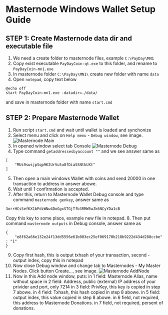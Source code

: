 # Masternode Windows Wallet Setup Guide
## STEP 1: Create Masternode data dir and executable file
1. We need a create folder to masternode files, example `C:\PayDay\MN1`
1. Copy exist executable `PayDayCoin-qt.exe` to this folder, and rename to `PayDayCoin-mn1.exe`
1. In masternode folder `C:\PayDay\MN1\` create new folder with name `data`
1. Open `notepad`, copy text below
```
@echo off
start PayDayCoin-mn1.exe -datadir=./data/
```
and save in masternode folder with name `start.cmd`
## STEP 2: Prepare Masternode Wallet
1. Run script `start.cmd` and wait until wallet is loaded and synchonize
2. Select menu and click on `Help menu` - `Debug window`, see image.
![Masternode Main](https://github.com/PayDayCoinIo/docs/blob/master/images/mn_main.png)
3. In opened window select tab Console
![Masternode Debug](https://github.com/PayDayCoinIo/docs/blob/master/images/mn_debug.png)
4. Type command `getaddressesbyaccount ""` and we see answer same as
```
[
    "MUs9swsjpSqp9K2UrVu5u8fDiaSSNtkUXt"
]
```
5. Then open a main windows Wallet with coins and send 20000 in one transaction to address in answer abowe.
6. Wait until 1 confirmation is accepted.
7. After this, return to Masternode Wallet Debug console and type command `masternode genkey`, answer same as
```
3orrHCsSefKX1bPdzWNw4DoGgxSTGjTfb3RMW5wJk6NCyYDa1cB
```
Copy this key to some place, example new file in notepad.
8. Then put command `masternode outputs` in Debug console, answer same as
```
{
    "e8f62a66e132e24f13dd5556e61b003ec25ef069170b218b9222d434d288ccbe" : "1"
}
```
9. Copy first hash, this is output txhash of your transaction, second - output index, copy this in notepad
10. Now close Debug window and change tab to Masternodes - My Master Nodes. Click button Create..., see image.
![Masternode AddNode](https://github.com/PayDayCoinIo/docs/blob/master/images/mn_addnode.png)
11. Now in this Add node window, puts:
  in 1 field: Masternode Alias, name without space
  in 2 field: Address, public (external) IP address of your privider and port, only 7214
  in 3 field: PrivKey, this key is copied in step 7 abowe.
  in 4 field: Txhash, this hash copied in step 8 abowe.
  in 5 field: output index, this value copied in step 8 abowe.
  in 6 field, not required, this address to Masternode Donations.
  in 7 field, not required, persent of donations.
